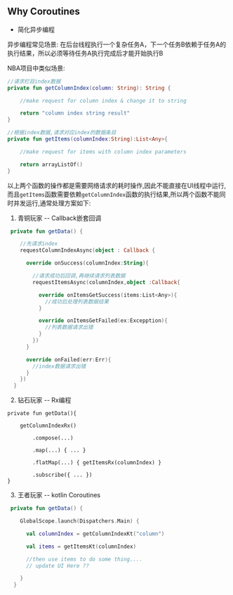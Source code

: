 ## Why Coroutines

- 简化异步编程

异步编程常见场景: 在后台线程执行一个复杂任务A，下一个任务B依赖于任务A的执行结果，所以必须等待任务A执行完成后才能开始执行B

NBA项目中类似场景:

```kotlin
//请求栏目index数据
private fun getColumnIndex(column: String): String {

    //make request for column index & change it to string

    return "column index string result"
}

//根据index数据,请求对应index的数据条目
private fun getItems(columnIndex:String):List<Any>{

    //make request for items with column index parameters

    return arrayListOf()
}
```
以上两个函数的操作都是需要网络请求的耗时操作,因此不能直接在UI线程中运行,而且`getItems`函数需要依赖`getColumnIndex`函数的执行结果,所以两个函数不能同时并发运行,通常处理方案如下:

1. 青铜玩家 -- Callback嵌套回调

```kotlin
 private fun getData() {

    //先请求index
    requestColumnIndexAsync(object : Callback {

      override onSuccess(columnIndex:String){

        //请求成功后回调,再继续请求列表数据
        requestItemsAsync(columnIndex,object :Callback{

          override onItemsGetSuccess(items:List<Any>){
            //成功后处理列表数据结果
          }

          override onItemsGetFailed(ex:Excepption){
            //列表数据请求出错
          }
        })
      }

      override onFailed(err:Err){
        //index数据请求出错
      }
    })
  }
```
2. 钻石玩家 -- Rx编程

```
private fun getData(){

    getColumnIndexRx()

        .compose(...)

        .map(...) { ... }

        .flatMap(...) { getItemsRx(columnIndex) }

        .subscribe({ ... })
}
```
3. 王者玩家 -- kotlin Coroutines

```kotlin
 private fun getData() {

    GlobalScope.launch(Dispatchers.Main) {

      val columnIndex = getColumnIndexKt("column")

      val items = getItemsKt(columnIndex)

      //then use items to do some thing....
      // update UI Here ??

    }
  }
```
